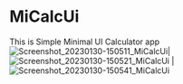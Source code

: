 # MiCalcUi
This is Simple Minimal UI Calculator app
![Screenshot_20230130-150511_MiCalcUi](https://user-images.githubusercontent.com/83702248/215440978-f4bcf142-cf0f-4d18-89a2-7855c75a1481.png)|![Screenshot_20230130-150521_MiCalcUi](https://user-images.githubusercontent.com/83702248/215441030-c308f6f8-7da4-4a55-a206-b85d8ac28c4d.png) | ![Screenshot_20230130-150541_MiCalcUi](https://user-images.githubusercontent.com/83702248/215441060-1e4894a2-546c-46e6-9262-9113d86b482c.png)
